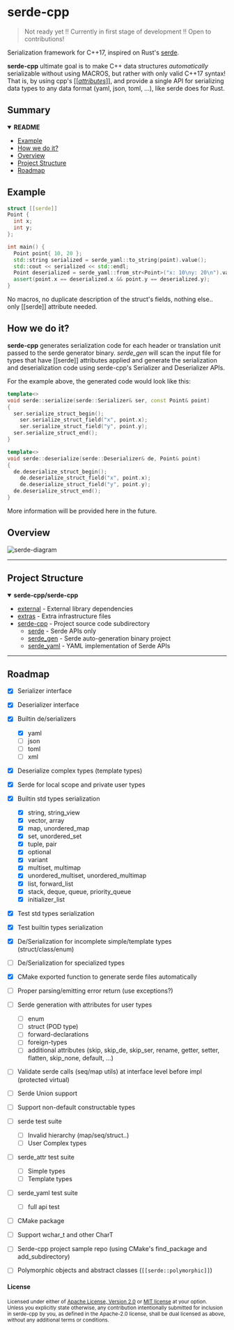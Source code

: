 serde-cpp
===

> Not ready yet !!
> Currently in first stage of development !!
> Open to contributions!

Serialization framework for C++17, inspired on Rust's [serde](https://serde.rs/).

**serde-cpp** ultimate goal is to make C++ data structures _automatically_ serializable without using MACROS,
but rather with only valid C++17 syntax! That is, by using cpp's [[[_attributes_](https://en.cppreference.com/w/cpp/language/attributes)]],
and provide a single API for serializing data types to any data format (yaml, json, toml, ...), like serde does for Rust.

## Summary

<details open>
<summary><b>README</b></summary>

* [Example](#example)
* [How we do it?](#how-we-do-it)
* [Overview](#overview)
* [Project Structure](#project-structure)
* [Roadmap](#roadmap)

</details>

Example
---

```cpp
struct [[serde]]
Point {
  int x;
  int y;
};

int main() {
  Point point{ 10, 20 };
  std::string serialized = serde_yaml::to_string(point).value();
  std::cout << serialized << std::endl;
  Point deserialized = serde_yaml::from_str<Point>("x: 10\ny: 20\n").value();
  assert(point.x == deserialized.x && point.y == deserialized.y);
}
```

No macros, no duplicate description of the struct's fields, nothing else.. only [[serde]] attribute needed.

How we do it?
---

**serde-cpp** generates serialization code for each header or translation unit passed to the serde generator binary.
_serde_gen_ will scan the input file for types that have [[serde]] attributes applied and generate the serialization and deserialization code
using serde-cpp's Serializer and Deserializer APIs.

For the example above, the generated code would look like this:

```cpp
template<>
void serde::serialize(serde::Serializer& ser, const Point& point)
{
  ser.serialize_struct_begin();
    ser.serialize_struct_field("x", point.x);
    ser.serialize_struct_field("y", point.y);
  ser.serialize_struct_end();
}

template<>
void serde::deserialize(serde::Deserializer& de, Point& point)
{
  de.deserialize_struct_begin();
    de.deserialize_struct_field("x", point.x);
    de.deserialize_struct_field("y", point.y);
  de.deserialize_struct_end();
}
```

More information will be provided here in the future.

Overview
---

![serde-diagram](extras/serde-diagram.png)


---

## Project Structure

<details open>
<summary><b>serde-cpp/serde-cpp</b></summary>

* [external](./external) - External library dependencies
* [extras](./extras) - Extra infrastructure files
* [serde-cpp](./serde-cpp) - Project source code subdirectory
    + [serde](./serde-cpp/serde) - Serde APIs only
    + [serde\_gen](./serde-cpp/serde_gen) - Serde auto-generation binary project
    + [serde\_yaml](./serde-cpp/serde_yaml) - YAML implementation of Serde APIs

</details>

---

## Roadmap

- [x] Serializer interface
- [x] Deserializer interface
- [x] Builtin de/serializers
  - [x] yaml
  - [ ] json
  - [ ] toml
  - [ ] xml
- [x] Deserialize complex types (template types)
- [x] Serde for local scope and private user types
- [x] Builtin std types serialization 
  - [x] string, string\_view
  - [x] vector, array
  - [x] map, unordered\_map
  - [x] set, unordered\_set
  - [x] tuple, pair
  - [x] optional
  - [x] variant
  - [x] multiset, multimap
  - [x] unordered\_multiset, unordered\_multimap
  - [x] list, forward\_list
  - [x] stack, deque, queue, priority\_queue
  - [x] initializer\_list
- [x] Test std types serialization
- [x] Test builtin types serialization
- [x] De/Serialization for incomplete simple/template types (struct/class/enum)
- [ ] De/Serialization for specialized types
- [x] CMake exported function to generate serde files automatically
- [ ] Proper parsing/emitting error return (use exceptions?)
- [ ] Serde generation with attributes for user types
  - [ ] enum
  - [ ] struct (POD type)
  - [ ] forward-declarations
  - [ ] foreign-types
  - [ ] additional attributes (skip, skip\_de, skip\_ser, rename, getter, setter, flatten, skip\_none, default, ...)
- [ ] Validate serde calls (seq/map utils) at interface level before impl (protected virtual)
- [ ] Serde Union support
- [ ] Support non-default constructable types
- [ ] serde test suite
  - [ ] Invalid hierarchy (map/seq/struct..)
  - [ ] User Complex types
- [ ] serde\_attr test suite
  - [ ] Simple types
  - [ ] Template types
- [ ] serde\_yaml test suite
  - [ ] full api test
- [ ] CMake package
- [ ] Support wchar\_t and other CharT
- [ ] Serde-cpp project sample repo (using CMake's find\_package and add\_subdirectory)
- [ ] Polymorphic objects and abstract classes (`[[serde::polymorphic]]`)


#### License

<sup>
Licensed under either of <a href="LICENSE-APACHE">Apache License, Version
2.0</a> or <a href="LICENSE-MIT">MIT license</a> at your option.
</sup>

<br>

<sub>
Unless you explicitly state otherwise, any contribution intentionally submitted
for inclusion in serde-cpp by you, as defined in the Apache-2.0 license, shall be
dual licensed as above, without any additional terms or conditions.
</sub>
